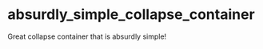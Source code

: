 absurdly_simple_collapse_container
==================================

Great collapse container that is absurdly simple!
